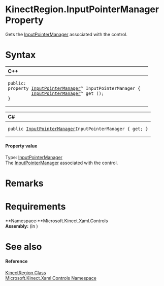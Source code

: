 KinectRegion.InputPointerManager Property  
=========================================  

Gets the [InputPointerManager](../../../Kinect.Toolkit.Input/InputPointerManager_Class.md) associated with the control. <span id="syntaxSection"></span>

Syntax  
======  

<table>
<colgroup>
<col width="100%" />
</colgroup>
<thead>
<tr class="header">
<th align="left">C++</th>
</tr>
</thead>
<tbody>
<tr class="odd">
<td align="left"><pre><code>public:  
property <a href="../../../Kinect.Toolkit.Input/InputPointerManager_Class.md">InputPointerManager</a>^ InputPointerManager {  
         <a href="../../../Kinect.Toolkit.Input/InputPointerManager_Class.md">InputPointerManager</a>^ get ();  
}</code></pre></td>
</tr>
</tbody>
</table>

<table>
<colgroup>
<col width="100%" />
</colgroup>
<thead>
<tr class="header">
<th align="left">C#</th>
</tr>
</thead>
<tbody>
<tr class="odd">
<td align="left"><pre><code>public <a href="../../../Kinect.Toolkit.Input/InputPointerManager_Class.md">InputPointerManager</a>InputPointerManager { get; }</code></pre></td>
</tr>
</tbody>
</table>

<span id="ID4EW"></span>
#### Property value  

Type: [InputPointerManager](../../../Kinect.Toolkit.Input/InputPointerManager_Class.md)  
 The [InputPointerManager](../../../Kinect.Toolkit.Input/InputPointerManager_Class.md) associated with the control.  

<span id="remarks"></span>

Remarks  
=======  

<span id="requirements"></span>

Requirements  
============  

**Namespace:**Microsoft.Kinect.Xaml.Controls  
**Assembly:** (in )  

<span id="ID4EKB"></span>

See also  
========  

<span id="ID4EMB"></span>
#### Reference  

[KinectRegion Class](../../KinectRegion_Class.md)  
 [Microsoft.Kinect.Xaml.Controls Namespace](../../../Kinect.Xaml.Controls.md)  



<!--Please do not edit the data in the comment block below.-->
<!--
TOCTitle : InputPointerManager Property
RLTitle : KinectRegion.InputPointerManager Property
KeywordK : InputPointerManager property
KeywordK : KinectRegion.InputPointerManager property
KeywordF : Microsoft.Kinect.Xaml.Controls.KinectRegion.InputPointerManager
KeywordF : KinectRegion.InputPointerManager
KeywordF : InputPointerManager
KeywordF : Microsoft.Kinect.Xaml.Controls.KinectRegion.InputPointerManager
KeywordA : P:Microsoft.Kinect.Xaml.Controls.KinectRegion.InputPointerManager
AssetID : P:Microsoft.Kinect.Xaml.Controls.KinectRegion.InputPointerManager
Locale : en-us
CommunityContent : 1
APIType : Managed
APILocation : 
APIName : Microsoft.Kinect.Xaml.Controls.KinectRegion.InputPointerManager
TargetOS : Windows
TopicType : kbSyntax
DevLang : VB
DevLang : CSharp
DevLang : JavaScript
DevLang : C++
DocSet : K4Wv2
ProjType : K4Wv2Proj
Technology : Kinect for Windows
Product : Kinect for Windows SDK v2
productversion : 20
-->
